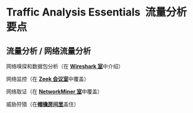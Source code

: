 # Traffic Analysis Essentials  流量分析要点

## 流量分析 / 网络流量分析

网络嗅探和数据包分析（在 [**Wireshark 室**](https://tryhackme.com/room/wiresharkthebasics)中介绍）

网络监控（在 [**Zeek 会议室**](https://tryhackme.com/room/zeekbro)中覆盖）

网络取证（在 [**NetworkMiner 室**](https://tryhackme.com/room/networkminer)中覆盖）

威胁狩猎（在[**帽檐房间里**](https://tryhackme.com/room/brim)盖住）